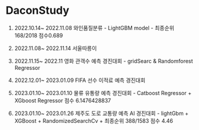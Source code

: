 # DaconStudy

1. 2022.10.14~ 2022.11.08 와인품질분류 - LightGBM model - 최종순위 168/2018 점수0.689

2. 2022.11.08~ 2022.11.14 서울따릉이

3. 2022.11.15~ 2022.11 영화 관객수 예측 경진대회 - gridSearc & Randomforest Regressor

4. 2022.12.01~ 2023.01.09 FIFA 선수 이적료 예측 경진대회

5. 2023.01.10~ 2023.01.10  물류 유통량 예측 경진대회 - Catboost Regressor + XGboost Regressor 점수 6.1476428837

6. 2023.01.10~ 2023.01.26 제주도 도로 교통량 예측 AI 경진대회 - lightGbm + XGBoost + RandomizedSearchCv +  최종순위 388/1583 점수 4.46


